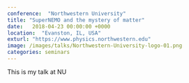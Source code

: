 ```yaml
---
conference:  "Northwestern University"
title: "SuperNEMO and the mystery of matter"
date:   2018-04-23 00:00:00 +0000
location:  "Evanston, IL, USA"
exturl: "https://www.physics.northwestern.edu"
image: /images/talks/Northwestern-University-logo-01.png
categories: seminars
---
```

This is my talk at NU

